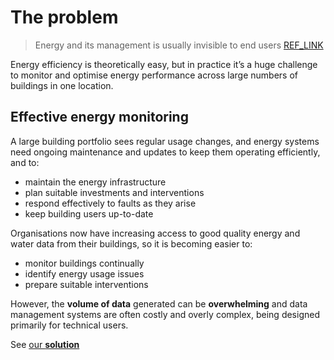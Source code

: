 # The problem

> Energy and its management is usually invisible to end users [REF_LINK](#)

Energy efficiency is theoretically easy, but in practice it’s a huge challenge to monitor and optimise energy performance across large numbers of buildings in one location.

## Effective energy monitoring

A large building portfolio sees regular usage changes, and energy systems need ongoing maintenance and updates to keep them operating efficiently, and to:

- maintain the energy infrastructure
- plan suitable investments and interventions
- respond effectively to faults as they arise
- keep building users up-to-date

Organisations now have increasing access to good quality energy and water data from their buildings, so it is becoming easier to:

- monitor buildings continually
- identify energy usage issues
- prepare suitable interventions

However, the **volume of data** generated can be **overwhelming** and data management systems are often costly and overly complex, being designed primarily for technical users.

See [our **solution**](#page-03)
